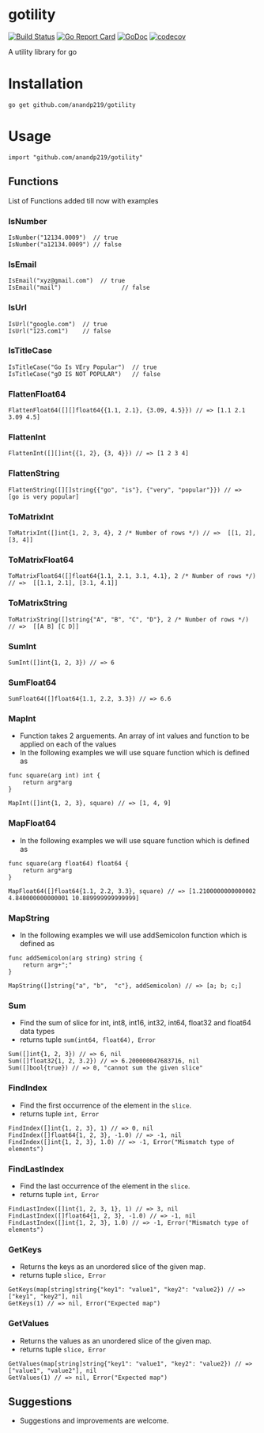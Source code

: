 # gotility

[![Build Status](https://travis-ci.org/anandp219/gotility.svg?branch=master)](https://travis-ci.org/anandp219/gotility)
[![Go Report Card](https://goreportcard.com/badge/github.com/anandp219/gotility)](https://goreportcard.com/report/github.com/anandp219/gotility)
[![GoDoc](https://godoc.org/github.com/anandp219/gotility?status.svg)](https://godoc.org/github.com/anandp219/gotility)
[![codecov](https://codecov.io/gh/anandp219/gotility/branch/master/graph/badge.svg)](https://codecov.io/gh/anandp219/gotility)

A utility library for go

# Installation

```
go get github.com/anandp219/gotility
```

# Usage 

```
import "github.com/anandp219/gotility"
```
## Functions
List of Functions added till now with examples

### IsNumber

```
IsNumber("12134.0009")  // true
IsNumber("a12134.0009") // false
```

### IsEmail

```
IsEmail("xyz@gmail.com")  // true
IsEmail("mail")                 // false
```

### IsUrl

```
IsUrl("google.com")  // true
IsUrl("123.com1")    // false
```

### IsTitleCase

```
IsTitleCase("Go Is VEry Popular")  // true
IsTitleCase("gO IS NOT POPULAR")   // false
```

### FlattenFloat64

```
FlattenFloat64([][]float64{{1.1, 2.1}, {3.09, 4.5}}) // => [1.1 2.1 3.09 4.5]
```

### FlattenInt

```
FlattenInt([][]int{{1, 2}, {3, 4}}) // => [1 2 3 4]
```

### FlattenString

```
FlattenString([][]string{{"go", "is"}, {"very", "popular"}}) // =>  [go is very popular]
```

### ToMatrixInt

```
ToMatrixInt([]int{1, 2, 3, 4}, 2 /* Number of rows */) // =>  [[1, 2], [3, 4]]
```

### ToMatrixFloat64

```
ToMatrixFloat64([]float64{1.1, 2.1, 3.1, 4.1}, 2 /* Number of rows */) // =>  [[1.1, 2.1], [3.1, 4.1]]
```

### ToMatrixString

```
ToMatrixString([]string{"A", "B", "C", "D"}, 2 /* Number of rows */) // =>  [[A B] [C D]]
```

### SumInt

```
SumInt([]int{1, 2, 3}) // => 6
```

### SumFloat64

```
SumFloat64([]float64{1.1, 2.2, 3.3}) // => 6.6
```

### MapInt

* Function takes 2 arguements. An array of int values and function to be applied on each of the values
* In the following examples we will use square function which is defined as
```
func square(arg int) int {
    return arg*arg
}
```

```
MapInt([]int{1, 2, 3}, square) // => [1, 4, 9]
```

### MapFloat64

* In the following examples we will use square function which is defined as
```
func square(arg float64) float64 {
    return arg*arg
}
```

```
MapFloat64([]float64{1.1, 2.2, 3.3}, square) // => [1.2100000000000002 4.840000000000001 10.889999999999999]
```

### MapString

* In the following examples we will use addSemicolon function which is defined as
```
func addSemicolon(arg string) string {
    return arg+";"
}
```

```
MapString([]string{"a", "b",  "c"}, addSemicolon) // => [a; b; c;]
```

### Sum

* Find the sum of slice for int, int8, int16, int32, int64, float32 and float64 data types
* returns tuple `sum(int64, float64), Error`
```
Sum([]int{1, 2, 3}) // => 6, nil
Sum([]float32{1, 2, 3.2}) // => 6.200000047683716, nil
Sum([]bool{true}) // => 0, "cannot sum the given slice"
```

### FindIndex

* Find the first occurrence of the element in the `slice`.
* returns tuple `int, Error`
```
FindIndex([]int{1, 2, 3}, 1) // => 0, nil
FindIndex([]float64{1, 2, 3}, -1.0) // => -1, nil
FindIndex([]int{1, 2, 3}, 1.0) // => -1, Error("Mismatch type of elements")
```

### FindLastIndex

* Find the last occurrence of the element in the `slice`.
* returns tuple `int, Error`
```
FindLastIndex([]int{1, 2, 3, 1}, 1) // => 3, nil
FindLastIndex([]float64{1, 2, 3}, -1.0) // => -1, nil
FindLastIndex([]int{1, 2, 3}, 1.0) // => -1, Error("Mismatch type of elements")
```

### GetKeys

* Returns the keys as an unordered slice of the given map.
* returns tuple `slice, Error`
```
GetKeys(map[string]string{"key1": "value1", "key2": "value2}) // => ["key1", "key2"], nil
GetKeys(1) // => nil, Error("Expected map")
```

### GetValues

* Returns the values as an unordered slice of the given map.
* returns tuple `slice, Error`
```
GetValues(map[string]string{"key1": "value1", "key2": "value2}) // => ["value1", "value2"], nil
GetValues(1) // => nil, Error("Expected map")
```


## Suggestions

* Suggestions and improvements are welcome.

